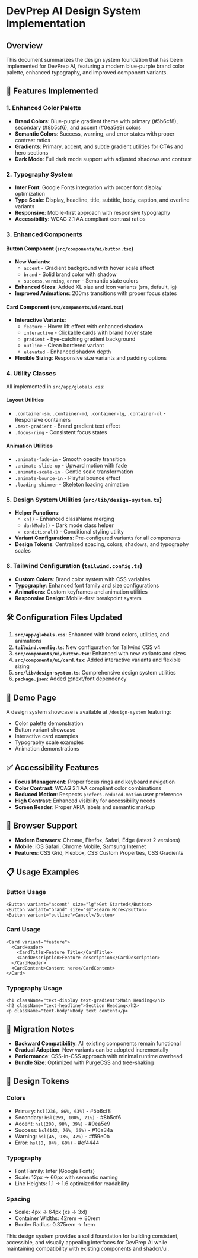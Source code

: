 # DevPrep AI Design System Implementation

## Overview

This document summarizes the design system foundation that has been implemented for DevPrep AI, featuring a modern blue-purple brand color palette, enhanced typography, and improved component variants.

## 🎨 Features Implemented

### 1. **Enhanced Color Palette**
- **Brand Colors**: Blue-purple gradient theme with primary (#5b6cf8), secondary (#8b5cf6), and accent (#0ea5e9) colors
- **Semantic Colors**: Success, warning, and error states with proper contrast ratios
- **Gradients**: Primary, accent, and subtle gradient utilities for CTAs and hero sections
- **Dark Mode**: Full dark mode support with adjusted shadows and contrast

### 2. **Typography System**
- **Inter Font**: Google Fonts integration with proper font display optimization
- **Type Scale**: Display, headline, title, subtitle, body, caption, and overline variants
- **Responsive**: Mobile-first approach with responsive typography
- **Accessibility**: WCAG 2.1 AA compliant contrast ratios

### 3. **Enhanced Components**

#### Button Component (`src/components/ui/button.tsx`)
- **New Variants**:
  - `accent` - Gradient background with hover scale effect
  - `brand` - Solid brand color with shadow
  - `success`, `warning`, `error` - Semantic state colors
- **Enhanced Sizes**: Added XL size and icon variants (sm, default, lg)
- **Improved Animations**: 200ms transitions with proper focus states

#### Card Component (`src/components/ui/card.tsx`)
- **Interactive Variants**:
  - `feature` - Hover lift effect with enhanced shadow
  - `interactive` - Clickable cards with brand hover state
  - `gradient` - Eye-catching gradient background
  - `outline` - Clean bordered variant
  - `elevated` - Enhanced shadow depth
- **Flexible Sizing**: Responsive size variants and padding options

### 4. **Utility Classes**
All implemented in `src/app/globals.css`:

#### Layout Utilities
- `.container-sm`, `.container-md`, `.container-lg`, `.container-xl` - Responsive containers
- `.text-gradient` - Brand gradient text effect
- `.focus-ring` - Consistent focus states

#### Animation Utilities
- `.animate-fade-in` - Smooth opacity transition
- `.animate-slide-up` - Upward motion with fade
- `.animate-scale-in` - Gentle scale transformation
- `.animate-bounce-in` - Playful bounce effect
- `.loading-shimmer` - Skeleton loading animation

### 5. **Design System Utilities** (`src/lib/design-system.ts`)
- **Helper Functions**:
  - `cn()` - Enhanced className merging
  - `darkMode()` - Dark mode class helper
  - `conditional()` - Conditional styling utility
- **Variant Configurations**: Pre-configured variants for all components
- **Design Tokens**: Centralized spacing, colors, shadows, and typography scales

### 6. **Tailwind Configuration** (`tailwind.config.ts`)
- **Custom Colors**: Brand color system with CSS variables
- **Typography**: Enhanced font family and size configurations
- **Animations**: Custom keyframes and animation utilities
- **Responsive Design**: Mobile-first breakpoint system

## 🛠 Configuration Files Updated

1. **`src/app/globals.css`**: Enhanced with brand colors, utilities, and animations
2. **`tailwind.config.ts`**: New configuration for Tailwind CSS v4
3. **`src/components/ui/button.tsx`**: Enhanced with new variants and sizes
4. **`src/components/ui/card.tsx`**: Added interactive variants and flexible sizing
5. **`src/lib/design-system.ts`**: Comprehensive design system utilities
6. **`package.json`**: Added @next/font dependency

## 🎯 Demo Page

A design system showcase is available at `/design-system` featuring:
- Color palette demonstration
- Button variant showcase
- Interactive card examples
- Typography scale examples
- Animation demonstrations

## ✅ Accessibility Features

- **Focus Management**: Proper focus rings and keyboard navigation
- **Color Contrast**: WCAG 2.1 AA compliant color combinations
- **Reduced Motion**: Respects `prefers-reduced-motion` user preference
- **High Contrast**: Enhanced visibility for accessibility needs
- **Screen Reader**: Proper ARIA labels and semantic markup

## 🚀 Browser Support

- **Modern Browsers**: Chrome, Firefox, Safari, Edge (latest 2 versions)
- **Mobile**: iOS Safari, Chrome Mobile, Samsung Internet
- **Features**: CSS Grid, Flexbox, CSS Custom Properties, CSS Gradients

## 📋 Usage Examples

### Button Usage
```tsx
<Button variant="accent" size="lg">Get Started</Button>
<Button variant="brand" size="sm">Learn More</Button>
<Button variant="outline">Cancel</Button>
```

### Card Usage
```tsx
<Card variant="feature">
  <CardHeader>
    <CardTitle>Feature Title</CardTitle>
    <CardDescription>Feature description</CardDescription>
  </CardHeader>
  <CardContent>Content here</CardContent>
</Card>
```

### Typography Usage
```tsx
<h1 className="text-display text-gradient">Main Heading</h1>
<h2 className="text-headline">Section Heading</h2>
<p className="text-body">Body text content</p>
```

## 🔄 Migration Notes

- **Backward Compatibility**: All existing components remain functional
- **Gradual Adoption**: New variants can be adopted incrementally
- **Performance**: CSS-in-CSS approach with minimal runtime overhead
- **Bundle Size**: Optimized with PurgeCSS and tree-shaking

## 🎨 Design Tokens

### Colors
- Primary: `hsl(236, 86%, 63%)` - #5b6cf8
- Secondary: `hsl(259, 100%, 71%)` - #8b5cf6
- Accent: `hsl(200, 98%, 39%)` - #0ea5e9
- Success: `hsl(142, 76%, 36%)` - #16a34a
- Warning: `hsl(45, 93%, 47%)` - #f59e0b
- Error: `hsl(0, 84%, 60%)` - #ef4444

### Typography
- Font Family: Inter (Google Fonts)
- Scale: 12px → 60px with semantic naming
- Line Heights: 1.1 → 1.6 optimized for readability

### Spacing
- Scale: 4px → 64px (xs → 3xl)
- Container Widths: 42rem → 80rem
- Border Radius: 0.375rem → 1rem

This design system provides a solid foundation for building consistent, accessible, and visually appealing interfaces for DevPrep AI while maintaining compatibility with existing components and shadcn/ui.